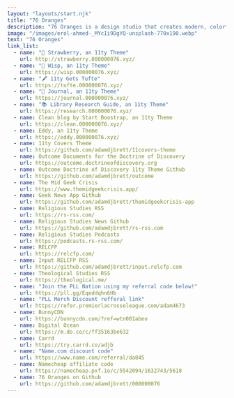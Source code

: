 ```yaml
---
layout: "layouts/start.njk"
title: "76 Oranges"
description: "76 Oranges is a design studio that creates modern, colorful, and fun art for your everyday life. We specialize in creating art that is inspired by nature, travel, and the simple things in life. Developed by Adam DJ Brett"
image: "/images/erol-ahmed-_MYcIi9DgYQ-unsplash-770x190.webp"
text: "76 Oranges"
link_list:
  - name: "🍓 Strawberry, an 11ty Theme"
    url: http://strawberry.000000076.xyz/
  - name: "🍂 Wisp, an 11ty Theme"
    url: https://wisp.000000076.xyz/
  - name: "🖋️ 11ty Gets Tufte"
    url: https://tufte.000000076.xyz/
  - name: "📓 Journal, an 11ty Theme"
    url: https://journal.000000076.xyz/
  - name: "📚 Library Research Guide, an 11ty Theme"
    url: https://research.000000076.xyz/
  - name: Clean blog by Start Boostrap, an 11ty Theme
    url: https://clean.000000076.xyz/
  - name: Eddy, an 11ty Theme
    url: https://eddy.000000076.xyz/
  - name: 11ty Covers Theme
    url: https://github.com/adamdjbrett/11covers-theme
  - name: Outcome Documents for the Doctrine of Discovery
    url: https://outcome.doctrineofdiscovery.org
  - name: Outcome Doctrine of Discovery 11ty Theme Github
    url: https://github.com/adamdjbrett/outcome
  - name: The Mid Geek Crisis
    url: https://www.themidgeekcrisis.app/
  - name: Geek News App Github
    url: https://github.com/adamdjbrett/themidgeekcrisis-app
  - name: Religious Studies RSS
    url: https://rs-rss.com/
  - name: Religious Studies News Github
    url: https://github.com/adamdjbrett/rs-rss.com
  - name: Religious Studies Podcasts
    url: https://podcasts.rs-rss.com/
  - name: RELCFP
    url: https://relcfp.com/
  - name: Input RELCFP RSS
    url: https://github.com/adamdjbrett/input.relcfp.com
  - name: Theological Studies RSS
    url: https://theological.me/
  - name: "Join the PLL Nation using my referral code below!"
    url: https://pll.gg/Eqeddqhn6Hb
  - name: "PLL Merch Discount refferal link"
    url: https://refer.premierlacrosseleague.com/adam4673  
  - name: BunnyCDN
    url: https://bunnycdn.com/?ref=wtn001abeo
  - name: Digital Ocean
    url: https://m.do.co/c/ff35163be632
  - name: Carrd
    url: https://try.carrd.co/adjb
  - name: "Name.com discount code"
    url: https://www.name.com/referral/da845
  - name: Namecheap affiliate code
    url: https://namecheap.pxf.io/c/5542094/1632743/5618  
  - name: 76 Oranges on Github
    url: https://github.com/adamdjbrett/000000076
---
```


